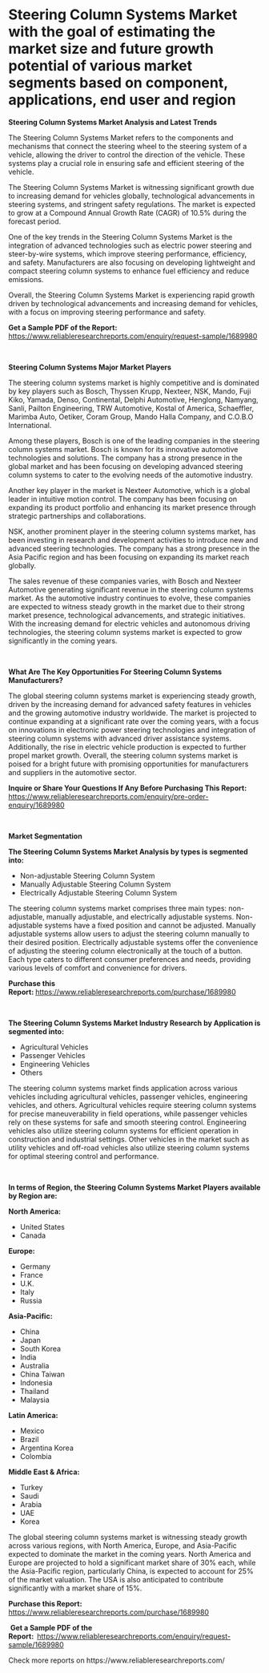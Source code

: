 <p><h1>Steering Column Systems Market with the goal of estimating the market size and future growth potential of various market segments based on component, applications, end user and region</h1></p><p><strong>Steering Column Systems Market Analysis and Latest Trends</strong></p>
<p><p>The Steering Column Systems Market refers to the components and mechanisms that connect the steering wheel to the steering system of a vehicle, allowing the driver to control the direction of the vehicle. These systems play a crucial role in ensuring safe and efficient steering of the vehicle.</p><p>The Steering Column Systems Market is witnessing significant growth due to increasing demand for vehicles globally, technological advancements in steering systems, and stringent safety regulations. The market is expected to grow at a Compound Annual Growth Rate (CAGR) of 10.5% during the forecast period.</p><p>One of the key trends in the Steering Column Systems Market is the integration of advanced technologies such as electric power steering and steer-by-wire systems, which improve steering performance, efficiency, and safety. Manufacturers are also focusing on developing lightweight and compact steering column systems to enhance fuel efficiency and reduce emissions.</p><p>Overall, the Steering Column Systems Market is experiencing rapid growth driven by technological advancements and increasing demand for vehicles, with a focus on improving steering performance and safety.</p></p>
<p><strong>Get a Sample PDF of the Report:&nbsp;</strong> <a href="https://www.reliableresearchreports.com/enquiry/request-sample/1689980">https://www.reliableresearchreports.com/enquiry/request-sample/1689980</a></p>
<p>&nbsp;</p>
<p><strong>Steering Column Systems Major Market Players</strong></p>
<p><p>The steering column systems market is highly competitive and is dominated by key players such as Bosch, Thyssen Krupp, Nexteer, NSK, Mando, Fuji Kiko, Yamada, Denso, Continental, Delphi Automotive, Henglong, Namyang, Sanli, Pailton Engineering, TRW Automotive, Kostal of America, Schaeffler, Marimba Auto, Oetiker, Coram Group, Mando Halla Company, and C.O.B.O International.</p><p>Among these players, Bosch is one of the leading companies in the steering column systems market. Bosch is known for its innovative automotive technologies and solutions. The company has a strong presence in the global market and has been focusing on developing advanced steering column systems to cater to the evolving needs of the automotive industry.</p><p>Another key player in the market is Nexteer Automotive, which is a global leader in intuitive motion control. The company has been focusing on expanding its product portfolio and enhancing its market presence through strategic partnerships and collaborations.</p><p>NSK, another prominent player in the steering column systems market, has been investing in research and development activities to introduce new and advanced steering technologies. The company has a strong presence in the Asia Pacific region and has been focusing on expanding its market reach globally.</p><p>The sales revenue of these companies varies, with Bosch and Nexteer Automotive generating significant revenue in the steering column systems market. As the automotive industry continues to evolve, these companies are expected to witness steady growth in the market due to their strong market presence, technological advancements, and strategic initiatives. With the increasing demand for electric vehicles and autonomous driving technologies, the steering column systems market is expected to grow significantly in the coming years.</p></p>
<p>&nbsp;</p>
<p><strong>What Are The Key Opportunities For Steering Column Systems Manufacturers?</strong></p>
<p><p>The global steering column systems market is experiencing steady growth, driven by the increasing demand for advanced safety features in vehicles and the growing automotive industry worldwide. The market is projected to continue expanding at a significant rate over the coming years, with a focus on innovations in electronic power steering technologies and integration of steering column systems with advanced driver assistance systems. Additionally, the rise in electric vehicle production is expected to further propel market growth. Overall, the steering column systems market is poised for a bright future with promising opportunities for manufacturers and suppliers in the automotive sector.</p></p>
<p><strong>Inquire or Share Your Questions If Any Before Purchasing This Report:</strong> <a href="https://www.reliableresearchreports.com/enquiry/pre-order-enquiry/1689980">https://www.reliableresearchreports.com/enquiry/pre-order-enquiry/1689980</a></p>
<p>&nbsp;</p>
<p><strong>Market Segmentation</strong></p>
<p><strong>The Steering Column Systems Market Analysis by types is segmented into:</strong></p>
<p><ul><li>Non-adjustable Steering Column System</li><li>Manually Adjustable Steering Column System</li><li>Electrically Adjustable Steering Column System</li></ul></p>
<p><p>The steering column systems market comprises three main types: non-adjustable, manually adjustable, and electrically adjustable systems. Non-adjustable systems have a fixed position and cannot be adjusted. Manually adjustable systems allow users to adjust the steering column manually to their desired position. Electrically adjustable systems offer the convenience of adjusting the steering column electronically at the touch of a button. Each type caters to different consumer preferences and needs, providing various levels of comfort and convenience for drivers.</p></p>
<p><strong>Purchase this Report:&nbsp;</strong><a href="https://www.reliableresearchreports.com/purchase/1689980">https://www.reliableresearchreports.com/purchase/1689980</a></p>
<p>&nbsp;</p>
<p><strong>The Steering Column Systems Market Industry Research by Application is segmented into:</strong></p>
<p><ul><li>Agricultural Vehicles</li><li>Passenger Vehicles</li><li>Engineering Vehicles</li><li>Others</li></ul></p>
<p><p>The steering column systems market finds application across various vehicles including agricultural vehicles, passenger vehicles, engineering vehicles, and others. Agricultural vehicles require steering column systems for precise maneuverability in field operations, while passenger vehicles rely on these systems for safe and smooth steering control. Engineering vehicles also utilize steering column systems for efficient operation in construction and industrial settings. Other vehicles in the market such as utility vehicles and off-road vehicles also utilize steering column systems for optimal steering control and performance.</p></p>
<p>&nbsp;</p>
<p><strong>In terms of Region, the Steering Column Systems Market Players available by Region are:</strong></p>
<p>
    <p> <strong> North America: </strong>
        <ul>
            <li>United States</li>
            <li>Canada</li>
        </ul>
        </p> 
    <p> <strong> Europe: </strong>
        <ul>
            <li>Germany</li>
            <li>France</li>
            <li>U.K.</li>
            <li>Italy</li>
            <li>Russia</li>
        </ul>
        </p> 
    <p> <strong> Asia-Pacific: </strong>
        <ul>
            <li>China</li>
            <li>Japan</li>
            <li>South Korea</li>
            <li>India</li>
            <li>Australia</li>
            <li>China Taiwan</li>
            <li>Indonesia</li>
            <li>Thailand</li>
            <li>Malaysia</li>
        </ul>
        </p> 
    <p> <strong> Latin America: </strong>
        <ul>
            <li>Mexico</li>
            <li>Brazil</li>
            <li>Argentina Korea</li>
            <li>Colombia</li>
        </ul>
        </p> 
    <p> <strong> Middle East & Africa: </strong>
        <ul>
            <li>Turkey</li>
            <li>Saudi</li>
            <li>Arabia</li>
            <li>UAE</li>
            <li>Korea</li>
        </ul>
    </p>
    </p>
<p><p>The global steering column systems market is witnessing steady growth across various regions, with North America, Europe, and Asia-Pacific expected to dominate the market in the coming years. North America and Europe are projected to hold a significant market share of 30% each, while the Asia-Pacific region, particularly China, is expected to account for 25% of the market valuation. The USA is also anticipated to contribute significantly with a market share of 15%.</p></p>
<p><strong>Purchase this Report: </strong><a href="https://www.reliableresearchreports.com/purchase/1689980">https://www.reliableresearchreports.com/purchase/1689980</a></p>
<p>&nbsp;<strong>Get a Sample PDF of the Report:&nbsp;&nbsp;</strong><a href="https://www.reliableresearchreports.com/enquiry/request-sample/1689980">https://www.reliableresearchreports.com/enquiry/request-sample/1689980</a></p>
<p><strong></strong></p>
<p>Check more reports on https://www.reliableresearchreports.com/</p>